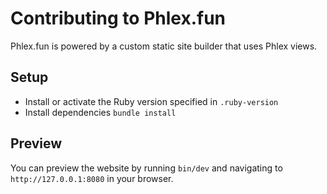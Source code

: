 # Contributing to Phlex.fun

Phlex.fun is powered by a custom static site builder that uses Phlex views.

## Setup

- Install or activate the Ruby version specified in `.ruby-version`
- Install dependencies `bundle install`

## Preview

You can preview the website by running `bin/dev` and navigating to `http://127.0.0.1:8080` in your browser.
